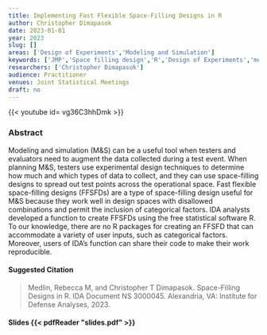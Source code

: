 ```yaml
---
title: Implementing Fast Flexible Space-Filling Designs in R
author: Christopher Dimapasok
date: 2023-01-01
year: 2023
slug: []
areas: ['Design of Experiments','Modeling and Simulation']
keywords: ['JMP','Space filling design','R','Design of Experiments','modeling and simulation']
researchers: ['Christopher Dimapasok']
audience: Practitioner
venues: Joint Statistical Meetings
draft: no
---
```


{{< youtube id= vg36C3hhDmk >}}

### Abstract
Modeling and simulation (M&S) can be a useful tool when testers and evaluators need to augment the data collected during a test event. When planning M&S, testers use experimental design techniques to determine how much and which types of data to collect, and they can use space-filling designs to spread out test points across the operational space. Fast flexible space-filling designs (FFSFDs) are a type of space-filling design useful for M&S because they work well in design spaces with disallowed combinations and permit the inclusion of categorical factors. IDA analysts developed a function to create FFSFDs using the free statistical software R. To our knowledge, there are no R packages for creating an FFSFD that can accommodate a variety of user inputs, such as categorical factors. Moreover, users of IDA’s function can share their code to make their work reproducible.

#### Suggested Citation
> Medlin, Rebecca M, and Christopher T Dimapasok. Space-Filling Designs in R. IDA Document NS 3000045. Alexandria, VA: Institute for Defense Analyses, 2023.

#### Slides {{< pdfReader "slides.pdf" >}}




